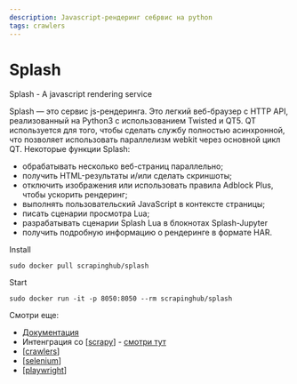 ```yaml
---
description: Javascript-рендеринг се6рвис на python
tags: crawlers
---
```

# Splash

Splash - A javascript rendering service

Splash — это сервис js-рендеринга. Это легкий веб-браузер с HTTP API, реализованный на Python3 с использованием Twisted и QT5. QT используется для того, чтобы сделать службу полностью асинхронной, что позволяет использовать параллелизм webkit через основной цикл QT. Некоторые функции Splash:

- обрабатывать несколько веб-страниц параллельно;
- получить HTML-результаты и/или сделать скриншоты;
- отключить изображения или использовать правила Adblock Plus, чтобы ускорить рендеринг;
- выполнять пользовательский JavaScript в контексте страницы;
- писать сценарии просмотра Lua;
- разрабатывать сценарии Splash Lua в блокнотах Splash-Jupyter
- получить подробную информацию о рендеринге в формате HAR.

Install

`sudo docker pull scrapinghub/splash`

Start

`sudo docker run -it -p 8050:8050 --rm scrapinghub/splash`

Смотри еще:

- [Документация](https://splash.readthedocs.io/en/stable/index.html)
- Интенграция со [[scrapy]] - [cмотри тут](https://github.com/scrapy-plugins/scrapy-splash)
- [[crawlers]]
- [[selenium]]
- [[playwright]]

[//begin]: # "Autogenerated link references for markdown compatibility"
[scrapy]: scrapy "Scrapy"
[crawlers]: ../lists/crawlers "Crawlers"
[selenium]: selenium "Selenium"
[playwright]: playwright "Playwright"
[//end]: # "Autogenerated link references"